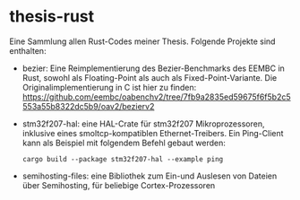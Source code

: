 # thesis-rust

Eine Sammlung allen Rust-Codes meiner Thesis.
Folgende Projekte sind enthalten:

- bezier: Eine Reimplementierung des Bezier-Benchmarks des EEMBC in Rust, sowohl als Floating-Point als auch als Fixed-Point-Variante.
  Die Originalimplementierung in C ist hier zu finden: https://github.com/eembc/oabenchv2/tree/7fb9a2835ed59675f6f5b2c5553a55b8322dc5b9/oav2/bezierv2

- stm32f207-hal: eine HAL-Crate für stm32f207 Mikroprozessoren, inklusive eines smoltcp-kompatiblen Ethernet-Treibers.
  Ein Ping-Client kann als Beispiel mit folgendem Befehl gebaut werden:
  
      cargo build --package stm32f207-hal --example ping
    

- semihosting-files: eine Bibliothek zum Ein-und Auslesen von Dateien über Semihosting, für beliebige Cortex-Prozessoren
